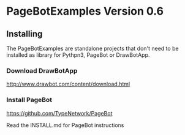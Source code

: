 # PageBotExamples Version 0.6

## Installing

The PageBotExamples are standalone projects that don't need to be installed as library for Pythpn3, PageBot or DrawBotApp.

### Download DrawBotApp

http://www.drawbot.com/content/download.html

### Install PageBot

https://github.com/TypeNetwork/PageBot

Read the INSTALL.md for PageBot instructions